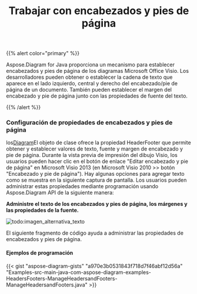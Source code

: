 ﻿---
title: Trabajar con encabezados y pies de página
type: docs
weight: 150
url: /es/java/working-with-headers-and-footers/
---
{{% alert color="primary" %}} 

Aspose.Diagram for Java proporciona un mecanismo para establecer encabezados y pies de página de los diagramas Microsoft Office Visio. Los desarrolladores pueden obtener o establecer la cadena de texto que aparece en el lado izquierdo, central y derecho del encabezado/pie de página de un documento. También pueden establecer el margen del encabezado y pie de página junto con las propiedades de fuente del texto.

{{% /alert %}} 
### **Configuración de propiedades de encabezados y pies de página**
 los[Diagram](https://reference.aspose.com/diagram/java/com.aspose.diagram/diagram)El objeto de clase ofrece la propiedad HeaderFooter que permite obtener y establecer valores de texto, fuente y margen de encabezado y pie de página. Durante la vista previa de impresión del dibujo Visio, los usuarios pueden hacer clic en el botón de enlace "Editar encabezado y pie de página" en Microsoft Visio 2013 (en Microsoft Visio 2010 >> botón "Encabezado y pie de página"). Hay algunas opciones para agregar texto como se muestra en la siguiente captura de pantalla. Los usuarios pueden administrar estas propiedades mediante programación usando Aspose.Diagram API de la siguiente manera:

**Administre el texto de los encabezados y pies de página, los márgenes y las propiedades de la fuente.** 

![todo:imagen_alternativa_texto](working-with-headers-and-footers_1.png)

El siguiente fragmento de código ayuda a administrar las propiedades de encabezados y pies de página.
#### **Ejemplos de programación**
{{< gist "aspose-diagram-gists" "a970e3b0531843f718d7f46abf12d56a" "Examples-src-main-java-com-aspose-diagram-examples-HeadersFooters-ManageHeadersandFooters-ManageHeadersandFooters.java" >}}
